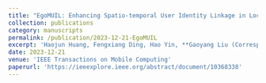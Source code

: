 ```yaml
---
title: "EgoMUIL: Enhancing Spatio-temporal User Identity Linkage in Location-Based Social Networks with Ego-Mo Hypergraph"
collection: publications
category: manuscripts
permalink: /publication/2023-12-21-EgoMUIL
excerpt: 'Haojun Huang, Fengxiang Ding, Hao Yin, **Gaoyang Liu (Corresponding Author)**, Chen Wang, Dapeng Oliver Wu'
date: 2023-12-21
venue: 'IEEE Transactions on Mobile Computing'
paperurl: 'https://ieeexplore.ieee.org/abstract/document/10368338'
---
```

